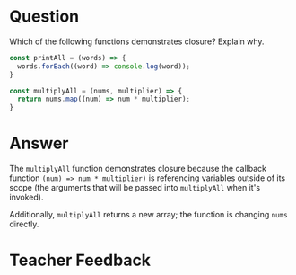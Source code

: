 # Question

Which of the following functions demonstrates closure? Explain why.

```js
const printAll = (words) => {
  words.forEach((word) => console.log(word));
}

const multiplyAll = (nums, multiplier) => {
  return nums.map((num) => num * multiplier);
}
```

# Answer
The `multiplyAll` function demonstrates closure because the callback function `(num) => num * multiplier)` is referencing variables outside of its scope (the arguments that will be passed into `multiplyAll` when it's invoked).

Additionally, `multiplyAll` returns a new array; the function is changing `nums` directly.

# Teacher Feedback
